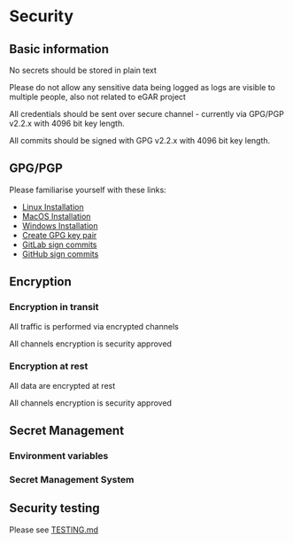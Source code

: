 # Security

## Basic information

No secrets should be stored in plain text

Please do not allow any sensitive data being logged
as logs are visible to multiple people, also not related to eGAR project

All credentials should be sent over secure channel - 
currently via GPG/PGP v2.2.x with 4096 bit key length.

All commits should be signed with GPG v2.2.x with 4096 bit key length.

## GPG/PGP

Please familiarise yourself with these links:

- [Linux Installation](https://nsrc.org/workshops/2014/btnog/raw-attachment/wiki/Track3Agenda/2-1-1.pgp-lab.html#install-gnupg-aka-pgpgpg)
- [MacOS Installation](https://sourceforge.net/p/gpgosx/docu/Home/)
- [Windows Installation](https://help.runbox.com/installing-gpg-on-microsoft-windows/)
- [Create GPG key pair](https://help.github.com/articles/generating-a-new-gpg-key/)
- [GitLab sign commits](https://boats.gitlab.io/blog/post/signing-commits-without-gpg/)
- [GitHub sign commits](https://help.github.com/articles/signing-commits/)

## Encryption

### Encryption in transit

All traffic is performed via encrypted channels

All channels encryption is security approved

### Encryption at rest

All data are encrypted at rest

All channels encryption is security approved

## Secret Management

### Environment variables

### Secret Management System

## Security testing

Please see [TESTING.md](./TESTING.md)
